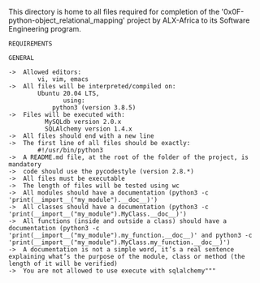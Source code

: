 This directory is home to all files required for completion of the '0x0F-python-object_relational_mapping' project by ALX-Africa to its Software Engineering program.

```REQUIREMENTS```

```GENERAL```

	->	Allowed editors:
			vi, vim, emacs
	->	All files will be interpreted/compiled on:
		    Ubuntu 20.04 LTS,
		    	   using:
				python3 (version 3.8.5)
	->	Files will be executed with:
		      MySQLdb version 2.0.x
		      SQLAlchemy version 1.4.x
	->	All files should end with a new line
	->	The first line of all files should be exactly:
			#!/usr/bin/python3
	->	A README.md file, at the root of the folder of the project, is mandatory
	->	code should use the pycodestyle (version 2.8.*)
	->	All files must be executable
	->	The length of files will be tested using wc
	->	All modules should have a documentation (python3 -c 'print(__import__("my_module").__doc__)')
	->	All classes should have a documentation (python3 -c 'print(__import__("my_module").MyClass.__doc__)')
	->	All functions (inside and outside a class) should have a documentation (python3 -c 'print(__import__("my_module").my_function.__doc__)' and python3 -c 'print(__import__("my_module").MyClass.my_function.__doc__)')
	->	A documentation is not a simple word, it’s a real sentence explaining what’s the purpose of the module, class or method (the length of it will be verified)
	->	You are not allowed to use execute with sqlalchemy"""